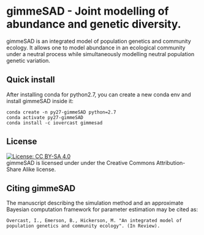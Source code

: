 # gimmeSAD - Joint modelling of abundance and genetic diversity. 

gimmeSAD is an integrated model of population genetics and community ecology. It allows one to model abundance in an ecological community under a neutral process while simultaneously modelling neutral population genetic variation.

## Quick install
After installing conda for python2.7, you can create a new conda env and install gimmeSAD inside it:
```
conda create -n py27-gimmeSAD python=2.7
conda activate py27-gimmeSAD
conda install -c iovercast gimmesad
```

## License
[![License: CC BY-SA 4.0](https://img.shields.io/badge/License-CC%20BY--SA%204.0-lightgrey.svg)](https://creativecommons.org/licenses/by-sa/4.0/)  
gimmeSAD is licensed under under the Creative Commons Attribution-Share Alike license.

## Citing gimmeSAD
The manuscript describing the simulation method and an approximate Bayesian computation framework for parameter estimation may be cited as:

`Overcast, I., Emerson, B., Hickerson, M. "An integrated model of population genetics and community ecology". (In Review).`

